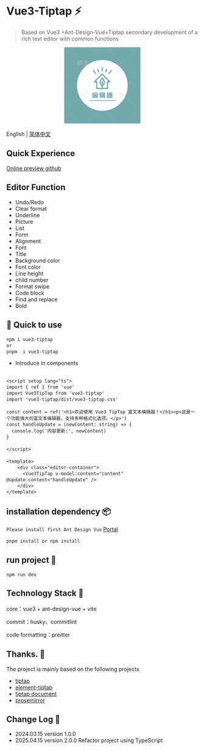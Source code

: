 # Vue3-Tiptap ⚡

> Based on Vue3 +Ant-Design-Vue+Tiptap secondary development of a rich text editor with common functions

<p align="center">
  <a href="https://htmlxudong.github.io/index.html" target="_blank" rel="noopener noreferrer">
    <img width="200"  src="./public/facio.png" alt="vue3-editor"/>
  </a>
</p>

English | [简体中文](./README-zh_CN.md)

## Quick Experience

[Online preview github](https://htmlxudong.github.io/index.html)

## Editor Function

- Undo/Redo
- Clear format
- Underline
- Picture
- List
- Form
- Alignment
- Font
- Title
- Background color
- Font color
- Line height
- child number
- Format swipe
- Code block
- Find and replace
- Bold

## 🔨 Quick to use

```shell
npm i vue3-tiptap 
or
pnpm  i vue3-tiptap

```

- Introduce in components
```vue

<script setup lang="ts">
import { ref } from 'vue'
import Vue3TipTap from 'vue3-tiptap'
import 'vue3-tiptap/dist/vue3-tiptap.css'

const content = ref('<h1>欢迎使用 Vue3 TipTap 富文本编辑器！</h1><p>这是一个功能强大的富文本编辑器，支持多种格式化选项。</p>')
const handleUpdate = (newContent: string) => {
  console.log('内容更新:', newContent)
}

</script>

<template>
    <div class="editor-container">
      <Vue3TipTap v-model:content="content" @update:content="handleUpdate" />
    </div>
</template>

```


## installation dependency 📦

`Please install first Ant Design Vue` [Portal](https://www.antdv.com/components/overview)

```
pnpm install or npm install

```

## run project 🚀

```
npm run dev

```

## Technology Stack 🥇

core：vue3 + ant-design-vue + vite

commit：husky、commitlint

code formatting：preitter

## Thanks. 🌸

The project is mainly based on the following projects

- [tiptap](https://github.com/ueberdosis/tiptap)
- [element-tiptap](https://github.com/Leecason/element-tiptap)
- [tiptap document](https://tiptap.dev/docs/editor/introduction)
- [prosemirror](https://prosemirror.net/)

## Change Log 📄

- 2024.03.15 version 1.0.0
- 2025.04.15 version 2.0.0 Refactor project using TypeScript
